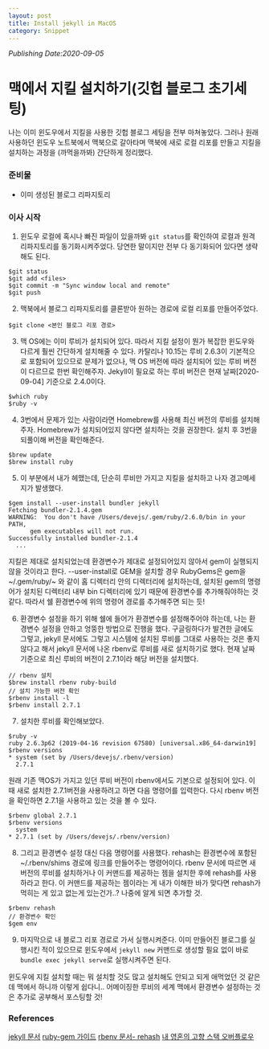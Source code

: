 ```yaml
---
layout: post
title: Install jekyll in MacOS
category: Snippet
---
```

*Publishing Date:2020-09-05*
# 맥에서 지킬 설치하기(깃헙 블로그 초기세팅)

나는 이미 윈도우에서 지킬을 사용한 깃헙 블로그 세팅을 전부 마쳐놓았다. 그러나 원래 사용하던 윈도우 노트북에서 맥북으로 갈아타며 맥북에 새로 로컬 리포를 만들고 지킬을 설치하는 과정을 (까먹을까봐) 간단하게 정리했다.

### 준비물
* 이미 생성된 블로그 리파지토리

### 이사 시작
1. 윈도우 로컬에 혹시나 빠진 파일이 있을까봐 `git status`를 확인하여 로컬과 원격 리파지토리를 동기화시켜주었다. 당연한 말이지만 전부 다 동기화되어 있다면 생략해도 된다.
```
$git status
$git add <files>
$git commit -m "Sync window local and remote"
$git push
```
2. 맥북에서 블로그 리파지토리를 클론받아 원하는 경로에 로컬 리포를 만들어주었다.
```
$git clone <본인 블로그 리포 경로>
```
3. 맥 OS에는 이미 루비가 설치되어 있다. 따라서 지킬 설정이 뭔가 복잡한 윈도우와 다르게 훨씬 간단하게 설치해줄 수 있다. 카탈리나 10.15는 루비 2.6.3이 기본적으로 포함되어 있으므로 문제가 없으나, 맥 OS 버전에 따라 설치되어 있는 루비 버전이 다르므로 한번 확인해주자. Jekyll이 필요로 하는 루비 버전은 현재 날짜[2020-09-04] 기준으로 2.4.0이다.
```
$which ruby
$ruby -v
```
4. 3번에서 문제가 있는 사람이라면 Homebrew를 사용해 최신 버전의 루비를 설치해주자. Homebrew가 설치되어있지 않다면 설치하는 것을 권장한다. 설치 후 3번을 되풀이해 버전을 확인해준다.
```
$brew update
$brew install ruby
```
5. 이 부분에서 내가 헤맸는데, 단순히 루비만 가지고 지킬을 설치하고 나자 경고메세지가 발생했다.
```
$gem install --user-install bundler jekyll
Fetching bundler-2.1.4.gem
WARNING:  You don't have /Users/devejs/.gem/ruby/2.6.0/bin in your PATH,
	  gem executables will not run.
Successfully installed bundler-2.1.4
  ...
```
지킬은 제대로 설치되었는데 환경변수가 제대로 설정되어있지 않아서 gem이 실행되지 않을 것이라고 한다.
--user-install로 GEM을 설치할 경우 RubyGems은 gem을 ~/.gem/ruby/~ 와 같이 홈 디렉터리 안의 디렉터리에 설치하는데, 설치된 gem의 명령어가 설치된 디렉터리 내부 bin 디렉터리에 있기 때문에 환경변수를 추가해줘야하는 것 같다. 따라서 쉘 환경변수에 위의 명령어 경로를 추가해주면 되는 듯!

6. 환경변수 설정을 하기 위해 쉘에 들어가 환경변수를 설정해주어야 하는데, 나는 환경변수 설정을 안하고 엉뚱한 방법으로 진행을 했다.
구글링하다가 발견한 글에도 그렇고, jekyll 문서에도 그렇고 시스템에 설치된 루비를 그대로 사용하는 것은 좋지 않다고 해서 jekyll 문서에 나온 rbenv로 루비를 새로 설치하기로 했다. 현재 날짜 기준으로 최신 루비의 버전이 2.7.1이라 해당 버전을 설치했다.
```
// rbenv 설치
$brew install rbenv ruby-build
// 설치 가능한 버전 확인
$rbenv install -l
$rbenv install 2.7.1
```

7. 설치한 루비를 확인해보았다.
```
$ruby -v
ruby 2.6.3p62 (2019-04-16 revision 67580) [universal.x86_64-darwin19]
$rbenv versions
* system (set by /Users/devejs/.rbenv/version)
  2.7.1
```
원래 기존 맥OS가 가지고 있던 루비 버전이 rbenv에서도 기본으로 설정되어 있다. 이 때 새로 설치한 2.7.1버전을 사용하려고 하면 다음 명령어를 입력한다. 다시 rbenv 버전을 확인하면 2.7.1을 사용하고 있는 것을 볼 수 있다.
```
$rbenv global 2.7.1
$rbenv versions
  system
* 2.7.1 (set by /Users/devejs/.rbenv/version)
```

8. 그리고 환경변수 설정 대신 다음 명령어를 사용했다. rehash는 환경변수에 포함된 ~/.rbenv/shims 경로에 링크를 만들어주는 명령어이다. rbenv 문서에 따르면 새 버전의 루비를 설치하거나 이 커맨드를 제공하는 젬을 설치한 후에 rehash를 사용하라고 한다. 이 커맨드를 제공하는 젬이라는 게 내가 이해한 바가 맞다면 rehash가 먹히는 게 있고 없는게 있는건가..? 나중에 알게 되면 추가할 것.
```
$rbenv rehash
// 환경변수 확인
$gem env
```



9. 마지막으로 내 블로그 리포 경로로 가서 실행시켜준다. 이미 만들어진 블로그를 실행시킨 적이 있으므로 윈도우에서 `jekyll new` 커맨드로 생성할 필요 없이 바로 `bundle exec jekyll serve`로 실행시켜주면 된다.


윈도우에 지킬 설치할 때는 뭐 설치할 것도 많고 설치해도 안되고 되게 애먹었던 것 같은데 맥에서 하니까 이렇게 쉽다니.. 어메이징한 루비의 세계
맥에서 환경변수 설정하는 것은 추가로 공부해서 포스팅할 것!

### References
[jekyll 문서](http://jekyllrb-ko.github.io/docs/installation/macos/)
[ruby-gem 가이드](https://ruby-korea.github.io/rubygems-guides/faqs/)
[rbenv 문서- rehash](https://github.com/rbenv/rbenv#rbenv-rehash)
[내 영혼의 고향 스택 오버플로우](https://stackoverflow.com/questions/19276621/jekyll-installed-but-command-not-found)

